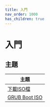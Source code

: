 ```yaml
---
title: 入門
nav_order: 1000
has_children: true
---
```


# 入門


## 主題

| 主題 |
| --- |
| [下載ISO檔](https://samwhelp.github.io/note-about-archcraft/read/start/download-iso.html) |
| [GRUB Boot ISO](https://samwhelp.github.io/note-about-archcraft/read/start/grub-boot-iso.html) |
